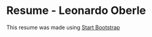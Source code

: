 # Resume - Leonardo Oberle  

This resume was made using [Start Bootstrap](https://startbootstrap.com/)  
